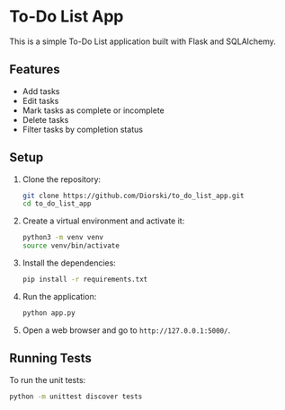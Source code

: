 # To-Do List App

This is a simple To-Do List application built with Flask and SQLAlchemy.

## Features

- Add tasks
- Edit tasks
- Mark tasks as complete or incomplete
- Delete tasks
- Filter tasks by completion status

## Setup

1. Clone the repository:
    ```bash
    git clone https://github.com/Diorski/to_do_list_app.git
    cd to_do_list_app
    ```

2. Create a virtual environment and activate it:
    ```bash
    python3 -m venv venv
    source venv/bin/activate
    ```

3. Install the dependencies:
    ```bash
    pip install -r requirements.txt
    ```

4. Run the application:
    ```bash
    python app.py
    ```

5. Open a web browser and go to `http://127.0.0.1:5000/`.

## Running Tests

To run the unit tests:
```bash
python -m unittest discover tests
